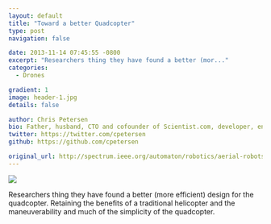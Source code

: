 ```yaml
---
layout: default
title: "Toward a better Quadcopter"
type: post
navigation: false

date: 2013-11-14 07:45:55 -0800
excerpt: "Researchers thing they have found a better (mor..."
categories:
  - Drones

gradient: 1
image: header-1.jpg
details: false

author: Chris Petersen
bio: Father, husband, CTO and cofounder of Scientist.com, developer, entrepreneur and technologist.
twitter: https://twitter.com/cpetersen
github: https://github.com/cpetersen

original_url: http://spectrum.ieee.org/automaton/robotics/aerial-robots/iros-2013-should-quadrotors-all-look-like-this#.UoRAb7LvVFs.hackernews
---
```



  ![](/assets/import/0fc13620e2e32c03445074f5f150308c.png) 

Researchers thing they have found a better (more efficient) design for the quadcopter. Retaining the benefits of a traditional helicopter and the maneuverability and much of the simplicity of the quadcopter. 

 
